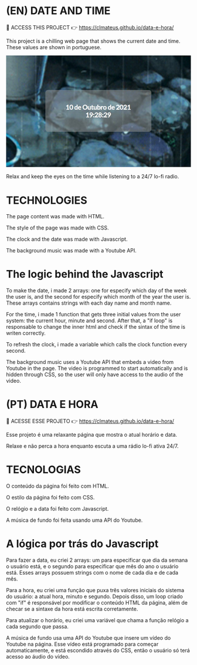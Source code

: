 # (EN) DATE AND TIME

🔗 ACCESS THIS PROJECT 👉 https://clmateus.github.io/data-e-hora/

This project is a chilling web page that shows the current date and time. These values are shown in portuguese.

![image of date and time](assets/sample.jpg)

Relax and keep the eyes on the time while listening to a 24/7 lo-fi radio.

# TECHNOLOGIES

The page content was made with HTML.

The style of the page was made with CSS.

The clock and the date was made with Javascript.

The background music was made with a Youtube API.

# The logic behind the Javascript

To make the date, i made 2 arrays: one for especify which day of the week the user is, and the second for especify which month of the year the user is. These arrays contains strings with each day name and month name.

For the time, i made 1 function that gets three initial values from the user system: the current hour, minute and second. After that, a "if loop" is responsable to change the inner html and check if the sintax of the time is writen correctly.

To refresh the clock, i made a variable which calls the clock function every second.

The background music uses a Youtube API that embeds a video from Youtube in the page. The video is programmed to start automatically and is hidden through CSS, so the user will only have access to the audio of the video.

# (PT) DATA E HORA

🔗 ACESSE ESSE PROJETO 👉 https://clmateus.github.io/data-e-hora/

Esse projeto é uma relaxante página que mostra o atual horário e data.

Relaxe e não perca a hora enquanto escuta a uma rádio lo-fi ativa 24/7.

# TECNOLOGIAS

O conteúdo da página foi feito com HTML.

O estilo da página foi feito com CSS.

O relógio e a data foi feito com Javascript.

A música de fundo foi feita usando uma API do Youtube.

# A lógica por trás do Javascript

Para fazer a data, eu criei 2 arrays: um para especificar que dia da semana o usuário está, e o segundo para especificar que mês do ano o usuário está. Esses arrays possuem strings com o nome de cada dia e de cada mês.

Para a hora, eu criei uma função que puxa três valores iniciais do sistema do usuário: a atual hora, minuto e segundo. Depois disso, um loop criado com "if" é responsável por modificar o conteúdo HTML da página, além de checar se a sintaxe da hora está escrita corretamente.

Para atualizar o horário, eu criei uma variável que chama a função relógio a cada segundo que passa.

A música de fundo usa uma API do Youtube que insere um vídeo do Youtube na página. Esse vídeo está programado para começar automaticamente, e está escondido através do CSS, então o usuário só terá acesso ao áudio do vídeo.
